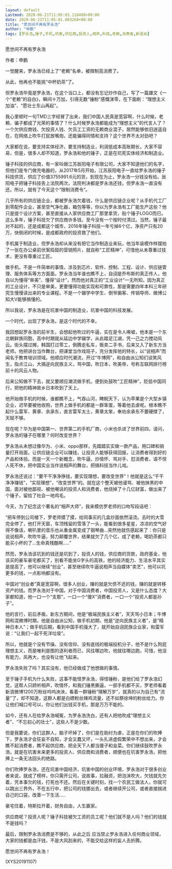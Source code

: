 ```yaml
---
layout: default
Lastmod: 2020-06-21T11:05:03.110408+00:00
date: 2020-06-21T11:05:01.003268+00:00
title: "愿世间不再有罗永浩"
author: "申鹏"
tags: [罗永浩,锤子,手机,坑害,供应商,投资人,相声,科技,老赖,消费者,新语丝]
---
```


愿世间不再有罗永浩

作者：申鹏

一觉醒来，罗永浩已经上了“老赖”名单，被限制高消费了。

从此，他再也不能挑“中杯奶茶”了。

但罗永浩毕竟是罗永浩，在这个当口上，都没有忘记炒作自己，写了一篇雄文《一个“老赖”的自白》，瞬间十万加，引得无数“锤粉”感慨涕零，在下面刷：“理想主义加油”、“愿壮士东山再起”。

我心里顿时一句TMD三字经冒了出来，我们中国人民真是宽容啊，什么时候，老赖、骗子都成了光荣的事情了？什么时候罗永浩都能成为“理想主义”的代言人了？一个欠供应商钱、欠投资人钱、欠员工工资的无赖商业混子，居然能够依旧逍遥自在，在网络上吹牛打屁放嘴炮，还能骗得同情和支持？这个世界不太对劲吧？

大家都在说，要支持实体经济，要支持制造业，利润低成本高账期长，大家不容易，但是，很多人却不知道，罗永浩和他的锤子，正是在坑死实体经济和制造业。

锤子科技的供应商，有一家叫做江苏辰阳电子有限公司，大家不知道他们的名字，但他们是专门做充电器的，从2017年5月开始，江苏辰阳电子一直给罗永浩的锤子科技供货，供应了价值3755991.6元的货，到现在为止，罗永浩一分钱没有给。辰阳电子把锤子科技告上法院两次，法院判决都是罗永浩还钱，但罗永浩一直没有还。所以，就有了今天这个“限制消费令”。

几乎所有的供应链企业，都被罗永浩欠着钱，什么是供应链企业呢？从手机代工厂到零配件企业，甚至空气净化器，箱包等等，你以为罗永浩有工厂能生产这些？他只是提个设计方案，甚至直接从人家供应商工厂那里拿货，贴个锤子LOGO而已。这么多年，锤子科技欠了供应商许多钱，至今没有一个按时付清过。当然，锤子最对不起的，还是成都这个城市，2016年锤子科技一年亏掉6个亿，净资产只有20万，快倒闭的时候，是成都政府的投资救了他们。

手机属于制造业，但罗永浩却从来没有把它当作制造业来玩，他当年装模作样摆拍了一张在办公桌前伏案捣鼓的营销照片，就自称“工匠精神”，可惜他从未尊重过技术，更没有尊重过工匠。

做手机，不是一件简单的事情，涉及到芯片、软件、控制、工程、设计、供应链管理、服务体系等方方面面。罗永浩当年谁也瞧不上，自诩是乔布斯的真正传人，他自以为懂得“审美”、懂得“设计”，然而他对真正的“工业设计”一无所知，因为真正的工业设计，不只是审美，更要懂得功能实现和可靠性，那是需要四年本科三年研究生慢慢读出来的专业课程。不是一个辍学中学生、倒爷掮客、传销导师、微博公知大V能够搞懂的。

所以我说，罗永浩是在坑害中国的制造业，坑害中国的科技发展。

一个时代，出现了罗永浩，是这个时代的不幸。

我回想起罗永浩的前半生，会想起他吹过的牛逼，实在是令人唏嘘，他本是一个东北朝鲜族同胞，高中时期就从延边中学辍学，从此踏足江湖，凭一己之力搅动风云。街头摆过摊，韩国打过零工，倒腾走私车，贩卖二手书，后来又入了新东方当老师。他把讲台当作舞台，把课堂当作戏班子，充分发挥他的特长，以“说相声”而闻名于教育培训领域。他顺应时代潮流，开过“牛博网”，和自由派公知们谈笑风生，指点江山，大搞逆向民族主义，骂中国，吹日本，吹美帝，号称互联网排行榜前十的风云人物。

后来公知做不下去，就又要顺应潮流做手机，便到处鼓吹“工匠精神”，贬低中国同行，把他的精神故乡日本吹到了天上。

他开始做手机的时候，谁都瞧不上，气吞山河，睥睨天下，认为苹果是个大型乡镇企业，迟早要被他收购，世界上做手机的都是一群笨蛋，等着他去虐呢。根本瞧不起什么雷军、黄章、余承东，直言雷军太土，黄章太笨，奉劝余承东不要硬撑了，天赋不够。

现在呢？华为是中国第一、世界第二的手机厂商，小米也杀进了世界前四，请问，罗永浩的锤子在哪里？何时改变世界？

罗永浩从未想过像华为、小米、oppo那样，先踏踏实实做一款产品，用口碑和销量打开局面，让供应链企业可以赚钱，让投资人能够获得回报，让消费者得到好的产品和体验。而是一天一个新概念，吹牛逼、炒情怀、骂对手、怼消费者，语不惊人死不休，把中国实业当作说相声的舞台，把搞科技当作儿戏。

罗永浩还说过：“要干干净净挣钱，要实现理想，要改变世界”！他就是这么“干干净净赚钱”，“实现理想”，“改变世界”的。就在这个整天被他谩骂、被他抹黑的中国，面对被他鄙视、被他嘲讽的投资人和消费者，他烧掉了十几亿财富，做出来了个锤子，留给了社会一地鸡毛。

今天，为了纪念这个著名的“相声大师”，我来模仿罗老师的口吻写段话吧：

“把车停到公司楼下，罗老师摸了摸，给同事买的几盒炒面依然滚烫。去时的大雪完全停了，他打开天窗，车顶残留的雪落了一头，能看到很多星星，凉凉的空气好得不像话，喇叭里的音乐也从重金属变成了钢琴曲…突然他就伤感起来了：你只是说说相声，吹吹牛逼，努力颠覆世界，结果就欠了几个亿，成了老赖，喝奶茶都只能买小杯的了…生命真残酷啊.....”

然而，罗永浩该坑到的钱还是坑到了，投资人的钱，供应商的货款，政府基金，他该买的豪车豪宅都买了，别看不能坐G字头的高铁，他的经济能力、生活水平其实是提高了，他可以继续“创业”，甚至继续吹牛逼说相声当自媒体“卖艺”，他可以坑更多的钱，一点影响都没有。

中国对“创业者”真是宽容啊，很多人创业，赚的就是欠债不还的钱，赚的就是转移资产的钱。而罗永浩对于中国，对于中国消费者，中国投资人，又是什么态度？大家都知道，他一口一个“支那”，一口一个“傻X”消费者，一口一个“投资人都是孙子”。

他的言行，前后矛盾，新东方期间，他是“极端民族主义者”，天天骂小日本；牛博网和混微博时期，他是自由派公知，做手机初期，他是“逆向民族主义者”，是“精神日本人”；做手机后期，看到中国手机强大了，就开始自诩民族企业家，和雷军说：“让我们一起干死洋垃圾”。

所以，他就是个没有节操、没有信仰、没有底线的极端投机分子，他不是什么狗屁理想主义，而是唯利是图的逐利者而已，风往哪边吹，他就往哪边跑，可惜，他没有能力，风再大，也没有让他飞起来。

罗永浩失败了吗？其实没有，他已经做成了他想做的事情。

至于锤子手机为什么失败，这事不能怪罗永浩，得怪锤粉，是他们给了罗永浩幻觉，这帮人只顾听相声，吹情怀，和我们锤黑撕逼，一部手机都不买，罗老师看着新浪微博1200万粉丝呜呜泱泱，看着一群锤粉“理解万岁”，就真的以为自己有“流量”了，却不知道，这群人都是白嫖粉丝辣鸡流量，还不如蔡徐坤的粉丝给力。你让他们喊口号可以，你让他们出钱买手机，那是万万不能的。

如今，还有人在给罗永浩喊冤，为罗永浩洗白，还有人把他吹成“理想主义者”、“不忘初心的壮士”，这些人不是少数。

但是我要说，你们这群人，脑子坏掉了，你们是在助纣为虐，正是在你们的吹捧下，罗永浩才会狂妄不自知，才会又蠢又坏，一头扎进虚假繁荣中不想出来，才会瞧不起消费者，瞧不起供应商，把全天下人都当傻子和韭菜。你们继续鼓吹罗永浩，就是在坑害未来更多的投资人、供应商和消费者，顺便也在坑害罗永浩，把他捧上一条无法回头的绝路。

你们吹捧罗永浩，还在坑害中国经济，坑害中国的创业环境，罗永浩对于很多创业者来说，就成了榜样，你只需开公司，说故事，拉融资，把泡沫吹大，欠钱就先欠着，凭本事欠的钱，打死也不还。然后在关键时刻，找一个农民工做法人，你就可以跳出三界外，不在五行中，把公司的钱挪出去，或者继续开公司，或者直接揣进自己的口袋，改善一下生活.....

豪宅住着，特斯拉开着，财务自由，人生赢家。

供应商呢？投资人呢？锤子科技被欠工资的员工呢？他们就不是人吗？他们的钱就不是钱吗？

最后，限制罗永浩消费是不够的，从此之后 应当禁止罗永浩进入任何商业领域，大家的钱都是血汗钱，不是大风刮来的，不能交给这样的妄人去折腾。

愿世间不再有罗永浩！

(XYS20191107)


